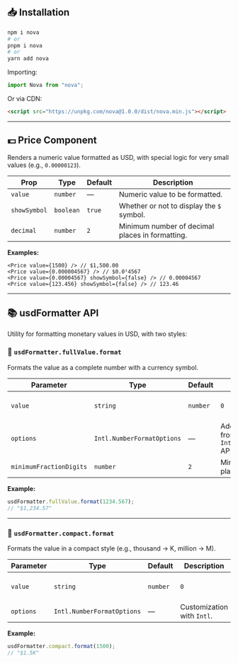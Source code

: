 ## 📥 Installation

```bash
npm i nova
# or
pnpm i nova
# or
yarn add nova
```

Importing:

```ts
import Nova from "nova";
```

Or via CDN:

```html
<script src="https://unpkg.com/nova@1.0.0/dist/nova.min.js"></script>
```

---

## 💵 Price Component

Renders a numeric value formatted as USD, with special logic for very small values (e.g., `0.00000123`).

| Prop         | Type      | Default | Description                                     |
| ------------ | --------- | ------- | ----------------------------------------------- |
| `value`      | `number`  | —       | Numeric value to be formatted.                  |
| `showSymbol` | `boolean` | `true`  | Whether or not to display the `$` symbol.       |
| `decimal`    | `number`  | `2`     | Minimum number of decimal places in formatting. |

**Examples:**

```tsx
<Price value={1500} /> // $1,500.00
<Price value={0.000004567} /> // $0.0⁵4567
<Price value={0.00004567} showSymbol={false} /> // 0.00004567
<Price value={123.456} showSymbol={false} /> // 123.46
```

---

## 📚 usdFormatter API

Utility for formatting monetary values in USD, with two styles:

### 🔹 `usdFormatter.fullValue.format`

Formats the value as a complete number with a currency symbol.

| Parameter               | Type                       | Default  | Description                                          |                        |
| ----------------------- | -------------------------- | -------- | ---------------------------------------------------- | ---------------------- |
| `value`                 | `string`                   | `number` | `0`                                                  | Value to be formatted. |
| `options`               | `Intl.NumberFormatOptions` | —        | Additional options from the `Intl.NumberFormat` API. |                        |
| `minimumFractionDigits` | `number`                   | `2`      | Minimum decimal places to show.                      |                        |

**Example:**

```ts
usdFormatter.fullValue.format(1234.567);
// "$1,234.57"
```

---

### 🔹 `usdFormatter.compact.format`

Formats the value in a compact style (e.g., thousand → K, million → M).

| Parameter | Type                       | Default  | Description                |                        |
| --------- | -------------------------- | -------- | -------------------------- | ---------------------- |
| `value`   | `string`                   | `number` | `0`                        | Value to be formatted. |
| `options` | `Intl.NumberFormatOptions` | —        | Customization with `Intl`. |                        |

**Example:**

```ts
usdFormatter.compact.format(1500);
// "$1.5K"
```
